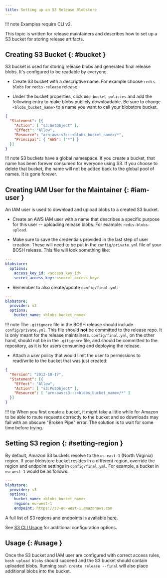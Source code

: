 ```yaml
---
title: Setting up an S3 Release Blobstore
---
```


!!! note
    Examples require CLI v2.

This topic is written for release maintainers and describes how to set up a S3 bucket for storing release artifacts.

## Creating S3 Bucket {: #bucket }

S3 bucket is used for storing release blobs and generated final release blobs. It's configured to be readable by everyone.

- Create S3 bucket with a descriptive name. For example choose `redis-blobs` for `redis-release` release.

- Under the bucket properties, click `Add bucket policies` and add the following entry to make blobs publicly downloadable. Be sure to change `<blobs_bucket_name>` to a name you want to call your blobstore bucket.

```json
{
  "Statement": [{
    "Action": [ "s3:GetObject" ],
    "Effect": "Allow",
    "Resource": "arn:aws:s3:::<blobs_bucket_name>/*",
    "Principal": { "AWS": ["*"] }
  }]
}
```

!!! note
    S3 buckets have a global namespace. If you create a bucket, that name has been forever consumed for everyone using S3. If you choose to delete that bucket, the name will not be added back to the global pool of names. It is gone forever.

## Creating IAM User for the Maintainer {: #iam-user }

An IAM user is used to download and upload blobs to a created S3 bucket.

- Create an AWS IAM user with a name that describes a specific purpose for this user -- uploading release blobs. For example: `redis-blobs-upload`.

- Make sure to save the credentials provided in the last step of user creation. These will need to be put in the `config/private.yml` file of your BOSH release. This file will look something like:

```yaml
---
blobstore:
  options:
    access_key_id: <access_key_id>
    secret_access_key: <secret_access_key>
```

- Remember to also create/update `config/final.yml`:

```yaml
---
blobstore:
  provider: s3
  options:
    bucket_name: <blobs_bucket_name>
```

!!! note
    The <code>.gitignore</code> file in the BOSH release should include <code>config/private.yml</code>. This file should <strong>not</strong> be committed to the release repo. It is only meant for the release maintainers. <code>config/final.yml</code>, on the other hand, should not be in the <code>.gitignore</code> file, and should be committed to the repository, as it is for users consuming and deploying the release.

- Attach a _user_ policy that would limit the user to permissions to read/write to the bucket that was just created:

```json
{
  "Version": "2012-10-17",
  "Statement": [{
    "Effect": "Allow",
    "Action": [ "s3:PutObject" ],
    "Resource": [ "arn:aws:s3:::<blobs_bucket_name>/*" ]
  }]
}
```

!!! tip
    When you first create a bucket, it might take a little while for Amazon to be able to route requests correctly to the bucket and so downloads may fail with an obscure "Broken Pipe" error. The solution is to wait for some time before trying.

## Setting S3 region {: #setting-region }

By default, Amazon S3 buckets resolve to the `us-east-1` (North Virginia) region. If your blobstore bucket resides in a different region, override the region and endpoint settings in `config/final.yml`. For example, a bucket in `eu-west-1` would be as follows:

```yaml
---
blobstore:
  provider: s3
  options:
    bucket_name: <blobs_bucket_name>
    region: eu-west-1
    endpoint: https://s3-eu-west-1.amazonaws.com
```

A full list of S3 regions and endpoints is available [here](http://docs.aws.amazon.com/general/latest/gr/rande.html#s3_region).

See [S3 CLI Usage](https://github.com/pivotal-golang/s3cli#usage) for additional configuration options.

## Usage {: #usage }

Once the S3 bucket and IAM user are configured with correct access rules, `bosh upload blobs` should succeed and the S3 bucket should contain uploaded blobs. Running `bosh create release --final` will also place additional blobs into the bucket.
